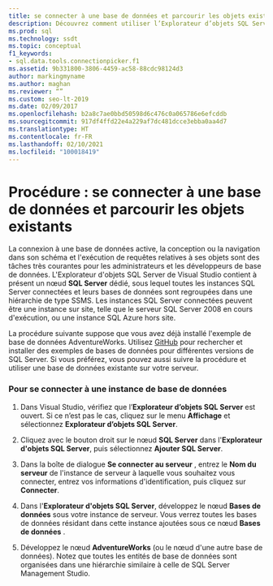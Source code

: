 ```yaml
---
title: se connecter à une base de données et parcourir les objets existants
description: Découvrez comment utiliser l’Explorateur d’objets SQL Server dans Visual Studio pour vous connecter à des instances SQL locales et hors site.
ms.prod: sql
ms.technology: ssdt
ms.topic: conceptual
f1_keywords:
- sql.data.tools.connectionpicker.f1
ms.assetid: 9b331800-3806-4459-ac58-88cdc98124d3
author: markingmyname
ms.author: maghan
ms.reviewer: “”
ms.custom: seo-lt-2019
ms.date: 02/09/2017
ms.openlocfilehash: b2a8c7ae0bbd50598d6c476c0a065786e6efcddb
ms.sourcegitcommit: 917df4ffd22e4a229af7dc481dcce3ebba0aa4d7
ms.translationtype: HT
ms.contentlocale: fr-FR
ms.lasthandoff: 02/10/2021
ms.locfileid: "100018419"
---
```

# <a name="how-to-connect-to-a-database-and-browse-existing-objects"></a>Procédure : se connecter à une base de données et parcourir les objets existants

La connexion à une base de données active, la conception ou la navigation dans son schéma et l'exécution de requêtes relatives à ses objets sont des tâches très courantes pour les administrateurs et les développeurs de base de données. L'Explorateur d'objets SQL Server de Visual Studio contient à présent un nœud **SQL Server** dédié, sous lequel toutes les instances SQL Server connectées et leurs bases de données sont regroupées dans une hiérarchie de type SSMS. Les instances SQL Server connectées peuvent être une instance sur site, telle que le serveur SQL Server 2008 en cours d'exécution, ou une instance SQL Azure hors site.  
  
La procédure suivante suppose que vous avez déjà installé l'exemple de base de données AdventureWorks. Utilisez [GitHub](https://github.com/Microsoft/sql-server-samples/releases/tag/adventureworks) pour rechercher et installer des exemples de bases de données pour différentes versions de SQL Server. Si vous préférez, vous pouvez aussi suivre la procédure et utiliser une base de données existante sur votre serveur.  
  
### <a name="to-connect-to-a-database-instance"></a>Pour se connecter à une instance de base de données  
  
1.  Dans Visual Studio, vérifiez que l’**Explorateur d’objets SQL Server** est ouvert. Si ce n’est pas le cas, cliquez sur le menu **Affichage** et sélectionnez **Explorateur d’objets SQL Server**.  
  
2.  Cliquez avec le bouton droit sur le nœud **SQL Server** dans l'**Explorateur d'objets SQL Server**, puis sélectionnez **Ajouter SQL Server**.  
  
3.  Dans la boîte de dialogue **Se connecter au serveur** , entrez le **Nom du serveur** de l'instance de serveur à laquelle vous souhaitez vous connecter, entrez vos informations d'identification, puis cliquez sur **Connecter**.  
  
4.  Dans l'**Explorateur d'objets SQL Server**, développez le nœud **Bases de données** sous votre instance de serveur. Vous verrez toutes les bases de données résidant dans cette instance ajoutées sous ce nœud **Bases de données** .  
  
5.  Développez le nœud **AdventureWorks** (ou le nœud d'une autre base de données). Notez que toutes les entités de base de données sont organisées dans une hiérarchie similaire à celle de SQL Server Management Studio.  
  
